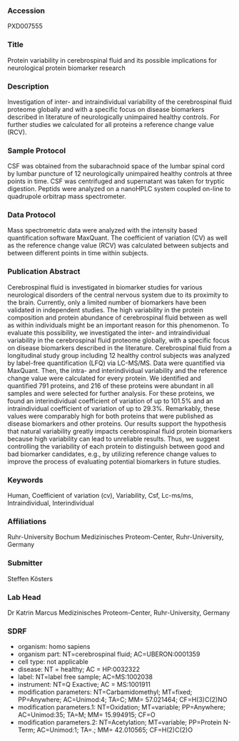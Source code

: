 ### Accession
PXD007555

### Title
Protein variability in cerebrospinal fluid and its possible implications for neurological protein biomarker research

### Description
Investigation of inter- and intraindividual variability of the cerebrospinal fluid proteome globally and with a specific focus on disease biomarkers described in literature of neurologically unimpaired healthy controls. For further studies we calculated for all proteins a reference change value (RCV).

### Sample Protocol
CSF was obtained from the subarachnoid space of the lumbar spinal cord by lumbar puncture of 12 neurologically unimpaired healthy controls at three points in time. CSF was centrifuged and supernatant was taken for tryptic digestion. Peptids were analyzed on a nanoHPLC system coupled on-line to quadrupole orbitrap mass spectrometer.

### Data Protocol
Mass spectrometric data were analyzed with the intensity based quantification software MaxQuant. The coefficient of variation (CV) as well as the reference change value (RCV) was calculated between subjects and between different points in time within subjects.

### Publication Abstract
Cerebrospinal fluid is investigated in biomarker studies for various neurological disorders of the central nervous system due to its proximity to the brain. Currently, only a limited number of biomarkers have been validated in independent studies. The high variability in the protein composition and protein abundance of cerebrospinal fluid between as well as within individuals might be an important reason for this phenomenon. To evaluate this possibility, we investigated the inter- and intraindividual variability in the cerebrospinal fluid proteome globally, with a specific focus on disease biomarkers described in the literature. Cerebrospinal fluid from a longitudinal study group including 12 healthy control subjects was analyzed by label-free quantification (LFQ) via LC-MS/MS. Data were quantified via MaxQuant. Then, the intra- and interindividual variability and the reference change value were calculated for every protein. We identified and quantified 791 proteins, and 216 of these proteins were abundant in all samples and were selected for further analysis. For these proteins, we found an interindividual coefficient of variation of up to 101.5% and an intraindividual coefficient of variation of up to 29.3%. Remarkably, these values were comparably high for both proteins that were published as disease biomarkers and other proteins. Our results support the hypothesis that natural variability greatly impacts cerebrospinal fluid protein biomarkers because high variability can lead to unreliable results. Thus, we suggest controlling the variability of each protein to distinguish between good and bad biomarker candidates, e.g., by utilizing reference change values to improve the process of evaluating potential biomarkers in future studies.

### Keywords
Human, Coefficient of variation (cv), Variability, Csf, Lc-ms/ms, Intraindividual, Interindividual

### Affiliations
Ruhr-University Bochum
Medizinisches Proteom-Center, Ruhr-University, Germany

### Submitter
Steffen Kösters

### Lab Head
Dr Katrin Marcus
Medizinisches Proteom-Center, Ruhr-University, Germany


### SDRF
- organism: homo sapiens
- organism part: NT=cerebrospinal fluid; AC=UBERON:0001359
- cell type: not applicable
- disease: NT = healthy; AC = HP:0032322
- label: NT=label free sample; AC=MS:1002038
- instrument: NT=Q Exactive; AC = MS:1001911
- modification parameters: NT=Carbamidomethyl; MT=fixed; PP=Anywhere; AC=Unimod:4; TA=C; MM= 57.021464; CF=H(3)C(2)NO
- modification parameters.1: NT=Oxidation; MT=variable; PP=Anywhere; AC=Unimod:35; TA=M; MM= 15.994915; CF=O
- modification parameters.2: NT=Acetylation; MT=variable; PP=Protein N-Term; AC=Unimod:1; TA=.; MM= 42.010565; CF=H(2)C(2)O

